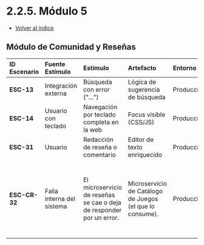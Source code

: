 # 2.2.5. Módulo 5
- [Volver al índice](/2/2.md)

## Módulo de Comunidad y Reseñas

| ID Escenario | Fuente Estímulo | Estímulo | Artefacto | Entorno | Respuesta Esperada | Métrica (Respuesta) |
| :--- | :--- | :--- | :--- | :--- | :--- | :--- |
| **ESC-13** | Integración externa | Búsqueda con error ("...") | Lógica de sugerencia de búsqueda | Producción | Sugerencia: “¿Quisiste decir: ....?” | 90% de correcciones |
| **ESC-14** | Usuario con teclado | Navegación por teclado completa en la web | Focus visible (CSS/JS) | Producción | Focus visible en todos los elementos interactivos | 100% WCAG 2.1 AA |
| **ESC-31** | Usuario | Redacción de reseña o comentario | Editor de texto enriquecido | Producción | Guardado automático del contenido | 100% de guardados exitosos |
| **ESC-CR-32** | Falla interna del sistema| El microservicio de reseñas se cae o deja de responder por un error.| Microservicio de Catálogo de Juegos (el que lo consume). | Producción| La página del juego carga correctamente, ocultando la sección de reseñas o mostrando un mensaje de error controlado. | La caída del servicio de reseñas no aumenta la tasa de error del resto del sitio. Disponibilidad del sitio >= 99.9%. |

